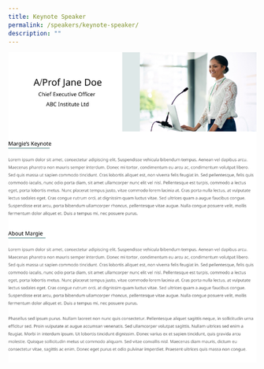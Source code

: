 ```yaml
---
title: Keynote Speaker
permalink: /speakers/keynote-speaker/
description: ""
---
```

![](/images/Keynote%20Speaker.png)

